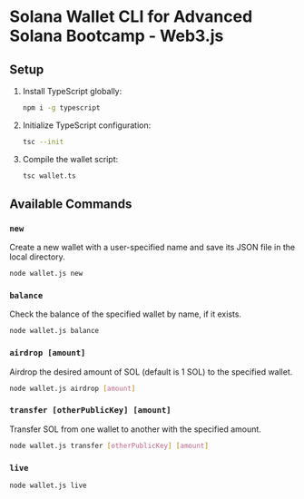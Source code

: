 # Solana Wallet CLI for Advanced Solana Bootcamp - Web3.js

## Setup

1. Install TypeScript globally:

    ```bash
    npm i -g typescript
    ```

2. Initialize TypeScript configuration:

    ```bash
    tsc --init
    ```

3. Compile the wallet script:

    ```bash
    tsc wallet.ts
    ```

## Available Commands

### `new`

Create a new wallet with a user-specified name and save its JSON file in the local directory.

```bash
node wallet.js new
```
### `balance`
Check the balance of the specified wallet by name, if it exists.
```bash
node wallet.js balance
```
### `airdrop [amount]`
Airdrop the desired amount of SOL (default is 1 SOL) to the specified wallet.
```bash
node wallet.js airdrop [amount]
```
### `transfer [otherPublicKey] [amount]`
Transfer SOL from one wallet to another with the specified amount.
```bash
node wallet.js transfer [otherPublicKey] [amount]
```
### `live`
```bash
node wallet.js live
```
